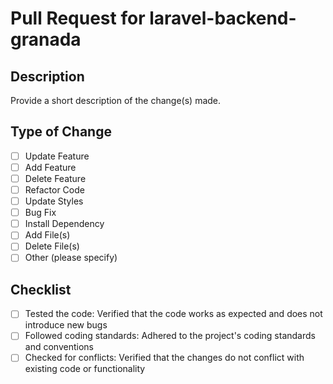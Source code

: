 # Pull Request for laravel-backend-granada

## Description
Provide a short description of the change(s) made.

## Type of Change
- [ ] Update Feature
- [ ] Add Feature
- [ ] Delete Feature
- [ ] Refactor Code
- [ ] Update Styles
- [ ] Bug Fix
- [ ] Install Dependency
- [ ] Add File(s)
- [ ] Delete File(s)
- [ ] Other (please specify)

## Checklist
- [ ] Tested the code: Verified that the code works as expected and does not introduce new bugs
- [ ] Followed coding standards: Adhered to the project's coding standards and conventions
- [ ] Checked for conflicts: Verified that the changes do not conflict with existing code or functionality
